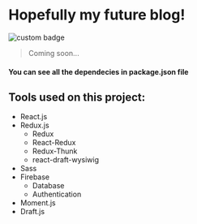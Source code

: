 # Hopefully my future blog!

![custom badge](https://img.shields.io/badge/BLOG-Du%C5%A1an%20Tanasi%C4%87-brightgreen)

> Coming soon...

#### You can see all the dependecies in package.json file

## Tools used on this project:

<!-- UL -->
* React.js
* Redux.js
  * Redux
  * React-Redux
  * Redux-Thunk
  * react-draft-wysiwig
* Sass
* Firebase
  * Database
  * Authentication
* Moment.js
* Draft.js
